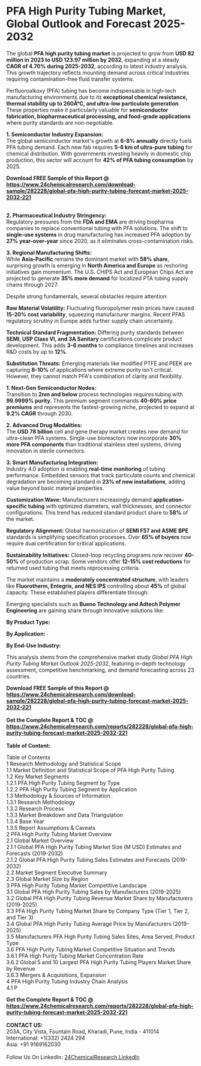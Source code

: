 <h1>PFA High Purity Tubing Market, Global Outlook and Forecast 2025-2032</h1><p>The global <strong>PFA high purity tubing market</strong> is projected to grow from <strong>USD 82 million in 2023 to USD 123.97 million by 2032</strong>, expanding at a steady <strong>CAGR of 4.70% during 2025-2032</strong>, according to latest industry analysis. This growth trajectory reflects mounting demand across critical industries requiring contamination-free fluid transfer systems.</p><p>Perfluoroalkoxy (PFA) tubing has become indispensable in high-tech manufacturing environments due to its <strong>exceptional chemical resistance, thermal stability up to 260Â°C, and ultra-low particulate generation</strong>. These properties make it particularly valuable for <strong>semiconductor fabrication, biopharmaceutical processing, and food-grade applications</strong> where purity standards are non-negotiable.</p><p><strong>1. Semiconductor Industry Expansion:</strong><br>
The global semiconductor market's growth at <strong>6-8% annually</strong> directly fuels PFA tubing demand. Each new fab requires <strong>5-8 km of ultra-pure tubing</strong> for chemical distribution. With governments investing heavily in domestic chip production, this sector will account for <strong>42% of PFA tubing consumption</strong> by 2025.</p><div><b>Download FREE Sample of this Report @ 
            <a href="https://www.24chemicalresearch.com/download-sample/282228/global-pfa-high-purity-tubing-forecast-market-2025-2032-221">
            https://www.24chemicalresearch.com/download-sample/282228/global-pfa-high-purity-tubing-forecast-market-2025-2032-221</a></b></div><br><p><strong>2. Pharmaceutical Industry Stringency:</strong><br>
Regulatory pressures from the <strong>FDA and EMA</strong> are driving biopharma companies to replace conventional tubing with PFA solutions. The shift to <strong>single-use systems</strong> in drug manufacturing has increased PFA adoption by <strong>27% year-over-year</strong> since 2020, as it eliminates cross-contamination risks.</p><p><strong>3. Regional Manufacturing Shifts:</strong><br>
While <strong>Asia-Pacific</strong> remains the dominant market with <strong>58% share</strong>, surprising growth is emerging in <strong>North America and Europe</strong> as reshoring initiatives gain momentum. The U.S. CHIPS Act and European Chips Act are projected to generate <strong>35% more demand</strong> for localized PTA tubing supply chains through 2027.</p><p>Despite strong fundamentals, several obstacles require attention:</p><p><strong>Raw Material Volatility:</strong> Fluctuating fluoropolymer resin prices have caused <strong>15-20% cost variability</strong>, squeezing manufacturer margins. Recent PFAS regulatory scrutiny in Europe adds further supply chain uncertainty.</p><p><strong>Technical Standard Fragmentation:</strong> Differing purity standards between <strong>SEMI, USP Class VI, and 3A Sanitary</strong> certifications complicate product development. This adds <strong>3-6 months</strong> to compliance timelines and increases R&amp;D costs by up to <strong>12%</strong>.</p><p><strong>Substitution Threats:</strong> Emerging materials like modified PTFE and PEEK are capturing <strong>8-10%</strong> of applications where extreme purity isn't critical. However, they cannot match PFA's combination of clarity and flexibility.</p><p><strong>1. Next-Gen Semiconductor Nodes:</strong><br>
Transition to <strong>2nm and below</strong> process technologies requires tubing with <strong>99.9999% purity</strong>. This premium segment commands <strong>40-60% price premiums</strong> and represents the fastest-growing niche, projected to expand at <strong>9.2% CAGR</strong> through 2030.</p><p><strong>2. Advanced Drug Modalities:</strong><br>
The <strong>USD 78 billion</strong> cell and gene therapy market creates new demand for ultra-clean PFA systems. Single-use bioreactors now incorporate <strong>30% more PFA components</strong> than traditional stainless steel systems, driving innovation in sterile connectors.</p><p><strong>3. Smart Manufacturing Integration:</strong><br>
Industry 4.0 adoption is enabling <strong>real-time monitoring</strong> of tubing performance. Embedded sensors that track particulate counts and chemical degradation are becoming standard in <strong>23% of new installations</strong>, adding value beyond basic material properties.</p><p><strong>Customization Wave:</strong> Manufacturers increasingly demand <strong>application-specific tubing</strong> with optimized diameters, wall thicknesses, and connector configurations. This trend has reduced standard product share to <strong>58%</strong> of the market.</p><p><strong>Regulatory Alignment:</strong> Global harmonization of <strong>SEMI F57 and ASME BPE</strong> standards is simplifying specification processes. Over <strong>65% of buyers</strong> now require dual certification for critical applications.</p><p><strong>Sustainability Initiatives:</strong> Closed-loop recycling programs now recover <strong>40-50%</strong> of production scrap. Some vendors offer <strong>12-15% cost reductions</strong> for returned used tubing that meets reprocessing criteria.</p><p>The market maintains a <strong>moderately concentrated structure</strong>, with leaders like <strong>Fluorotherm, Entegris, and NES IPS</strong> controlling about <strong>45%</strong> of global capacity. These established players differentiate through:</p><p>Emerging specialists such as <strong>Bueno Technology and Adtech Polymer Engineering</strong> are gaining share through innovative solutions like:</p><p><strong>By Product Type:</strong></p><p><strong>By Application:</strong></p><p><strong>By End-Use Industry:</strong></p><p>This analysis stems from the comprehensive market study <em>Global PFA High Purity Tubing Market Outlook 2025-2032</em>, featuring in-depth technology assessment, competitive benchmarking, and demand forecasting across 23 countries.</p><div><b>Download FREE Sample of this Report @ 
            <a href="https://www.24chemicalresearch.com/download-sample/282228/global-pfa-high-purity-tubing-forecast-market-2025-2032-221">
            https://www.24chemicalresearch.com/download-sample/282228/global-pfa-high-purity-tubing-forecast-market-2025-2032-221</a></b></div><br><div><b>Get the Complete Report & TOC @ 
            <a href="https://www.24chemicalresearch.com/reports/282228/global-pfa-high-purity-tubing-forecast-market-2025-2032-221">
            https://www.24chemicalresearch.com/reports/282228/global-pfa-high-purity-tubing-forecast-market-2025-2032-221</a></b></div><br>
            <b>Table of Content:</b><p>Table of Contents<br />
1 Research Methodology and Statistical Scope<br />
1.1 Market Definition and Statistical Scope of PFA High Purity Tubing<br />
1.2 Key Market Segments<br />
1.2.1 PFA High Purity Tubing Segment by Type<br />
1.2.2 PFA High Purity Tubing Segment by Application<br />
1.3 Methodology & Sources of Information<br />
1.3.1 Research Methodology<br />
1.3.2 Research Process<br />
1.3.3 Market Breakdown and Data Triangulation<br />
1.3.4 Base Year<br />
1.3.5 Report Assumptions & Caveats<br />
2 PFA High Purity Tubing Market Overview<br />
2.1 Global Market Overview<br />
2.1.1 Global PFA High Purity Tubing Market Size (M USD) Estimates and Forecasts (2019-2032)<br />
2.1.2 Global PFA High Purity Tubing Sales Estimates and Forecasts (2019-2032)<br />
2.2 Market Segment Executive Summary<br />
2.3 Global Market Size by Region<br />
3 PFA High Purity Tubing Market Competitive Landscape<br />
3.1 Global PFA High Purity Tubing Sales by Manufacturers (2019-2025)<br />
3.2 Global PFA High Purity Tubing Revenue Market Share by Manufacturers (2019-2025)<br />
3.3 PFA High Purity Tubing Market Share by Company Type (Tier 1, Tier 2, and Tier 3)<br />
3.4 Global PFA High Purity Tubing Average Price by Manufacturers (2019-2025)<br />
3.5 Manufacturers PFA High Purity Tubing Sales Sites, Area Served, Product Type<br />
3.6 PFA High Purity Tubing Market Competitive Situation and Trends<br />
3.6.1 PFA High Purity Tubing Market Concentration Rate<br />
3.6.2 Global 5 and 10 Largest PFA High Purity Tubing Players Market Share by Revenue<br />
3.6.3 Mergers & Acquisitions, Expansion<br />
4 PFA High Purity Tubing Industry Chain Analysis<br />
4.1 P</p><div><b>Get the Complete Report & TOC @ 
            <a href="https://www.24chemicalresearch.com/reports/282228/global-pfa-high-purity-tubing-forecast-market-2025-2032-221">
            https://www.24chemicalresearch.com/reports/282228/global-pfa-high-purity-tubing-forecast-market-2025-2032-221</a></b></div><br><b>CONTACT US:</b><br>
            203A, City Vista, Fountain Road, Kharadi, Pune, India - 411014<br>
            International: +1(332) 2424 294<br>
            Asia: +91 9169162030 <br><br>
            Follow Us On LinkedIn: <a href="https://www.linkedin.com/company/24chemicalresearch/">24ChemicalResearch LinkedIn</a>